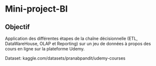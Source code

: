 # Mini-project-BI
## Objectif
Application des différentes étapes de la chaîne décisionnelle (ETL, DataWareHouse, OLAP et Reporting) sur un jeu de données à propos des cours en ligne sur la plateforme Udemy.

Dataset: kaggle.com/datasets/pranabpandit/udemy-courses
